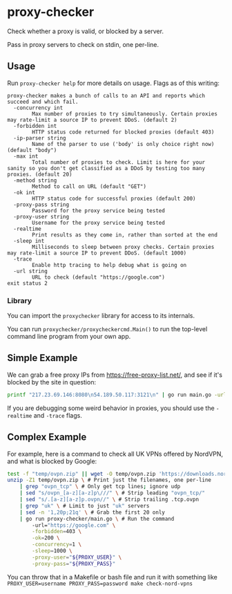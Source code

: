 # proxy-checker

Check whether a proxy is valid, or blocked by a server.

Pass in proxy servers to check on stdin, one per-line.

## Usage

Run `proxy-checker help` for more details on usage.
Flags as of this writing:

```
proxy-checker makes a bunch of calls to an API and reports which succeed and which fail.
  -concurrency int
    	Max number of proxies to try simultaneously. Certain proxies may rate-limit a source IP to prevent DDoS. (default 2)
  -forbidden int
    	HTTP status code returned for blocked proxies (default 403)
  -ip-parser string
    	Name of the parser to use ('body' is only choice right now) (default "body")
  -max int
    	Total number of proxies to check. Limit is here for your sanity so you don't get classified as a DDoS by testing too many proxies. (default 20)
  -method string
    	Method to call on URL (default "GET")
  -ok int
    	HTTP status code for successful proxies (default 200)
  -proxy-pass string
    	Password for the proxy service being tested
  -proxy-user string
    	Username for the proxy service being tested
  -realtime
    	Print results as they come in, rather than sorted at the end
  -sleep int
    	Milliseconds to sleep between proxy checks. Certain proxies may rate-limit a source IP to prevent DDoS. (default 1000)
  -trace
    	Enable http tracing to help debug what is going on
  -url string
    	URL to check (default "https://google.com")
exit status 2
```

### Library

You can import the `proxychecker` library for access to its internals.

You can run `proxychecker/proxycheckercmd.Main()` to run the top-level
command line program from your own app.

## Simple Example

We can grab a free proxy IPs from https://free-proxy-list.net/,
and see if it's blocked by the site in question:

```sh
printf "217.23.69.146:8080\n54.189.50.117:3121\n" | go run main.go -url='https://robg3d.com'
```

If you are debugging some weird behavior in proxies,
you should use the `-realtime` and `-trace` flags.

## Complex Example

For example, here is a command to check all UK VPNs offered by NordVPN,
and what is blocked by Google:

```sh
test -f "temp/ovpn.zip" || wget -O temp/ovpn.zip 'https://downloads.nordcdn.com/configs/archives/servers/ovpn.zip'
unzip -Z1 temp/ovpn.zip \ # Print just the filenames, one per-line
    | grep "ovpn_tcp" \ # Only get tcp lines; ignore udp
    | sed "s/ovpn_[a-z][a-z]p\///" \ # Strip leading "ovpn_tcp/"
    | sed "s/.[a-z][a-z]p.ovpn//" \ # Strip trailing .tcp.ovpn
    | grep "uk" \ # Limit to just "uk" servers
    | sed -n '1,20p;21q' \ # Grab the first 20 only
    | go run proxy-checker/main.go \ # Run the command
        -url="https://google.com" \
        -forbidden=403 \
        -ok=200 \
        -concurrency=1 \
        -sleep=1000 \
        -proxy-user="${PROXY_USER}" \
        -proxy-pass="${PROXY_PASS}"
```

You can throw that in a Makefile or bash file and run it with something like
`PROXY_USER=username PROXY_PASS=password make check-nord-vpns`
